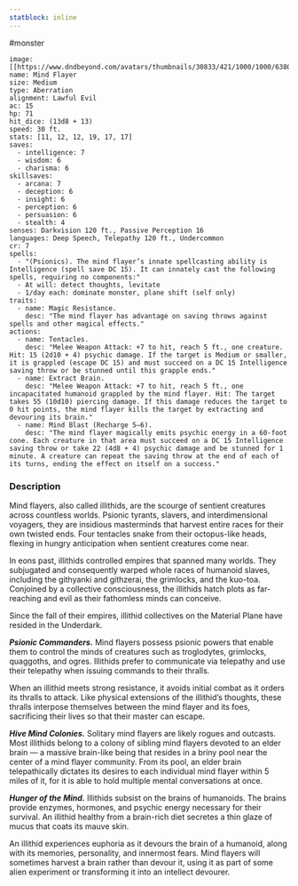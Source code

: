 ```yaml
---
statblock: inline
---
```

#monster 

```statblock
image: [[https://www.dndbeyond.com/avatars/thumbnails/30833/421/1000/1000/638063863513745427.png]]
name: Mind Flayer
size: Medium
type: Aberration
alignment: Lawful Evil
ac: 15
hp: 71
hit_dice: (13d8 + 13)
speed: 30 ft.
stats: [11, 12, 12, 19, 17, 17]
saves:
  - intelligence: 7
  - wisdom: 6
  - charisma: 6
skillsaves:
  - arcana: 7
  - deception: 6
  - insight: 6
  - perception: 6
  - persuasion: 6
  - stealth: 4
senses: Darkvision 120 ft., Passive Perception 16
languages: Deep Speech, Telepathy 120 ft., Undercommon
cr: 7
spells:
  - "(Psionics). The mind flayer’s innate spellcasting ability is Intelligence (spell save DC 15). It can innately cast the following spells, requiring no components:"
  - At will: detect thoughts, levitate
  - 1/day each: dominate monster, plane shift (self only)
traits:
  - name: Magic Resistance.
    desc: "The mind flayer has advantage on saving throws against spells and other magical effects."
actions:
  - name: Tentacles.
    desc: "Melee Weapon Attack: +7 to hit, reach 5 ft., one creature. Hit: 15 (2d10 + 4) psychic damage. If the target is Medium or smaller, it is grappled (escape DC 15) and must succeed on a DC 15 Intelligence saving throw or be stunned until this grapple ends."
  - name: Extract Brain.
    desc: "Melee Weapon Attack: +7 to hit, reach 5 ft., one incapacitated humanoid grappled by the mind flayer. Hit: The target takes 55 (10d10) piercing damage. If this damage reduces the target to 0 hit points, the mind flayer kills the target by extracting and devouring its brain."
  - name: Mind Blast (Recharge 5–6).
    desc: "The mind flayer magically emits psychic energy in a 60-foot cone. Each creature in that area must succeed on a DC 15 Intelligence saving throw or take 22 (4d8 + 4) psychic damage and be stunned for 1 minute. A creature can repeat the saving throw at the end of each of its turns, ending the effect on itself on a success."
```

### Description

Mind flayers, also called illithids, are the scourge of sentient creatures across countless worlds. Psionic tyrants, slavers, and interdimensional voyagers, they are insidious masterminds that harvest entire races for their own twisted ends. Four tentacles snake from their octopus-like heads, flexing in hungry anticipation when sentient creatures come near.

In eons past, illithids controlled empires that spanned many worlds. They subjugated and consequently warped whole races of humanoid slaves, including the githyanki and githzerai, the grimlocks, and the kuo-toa. Conjoined by a collective consciousness, the illithids hatch plots as far-reaching and evil as their fathomless minds can conceive.

Since the fall of their empires, illithid collectives on the Material Plane have resided in the Underdark.

_**Psionic Commanders.**_ Mind flayers possess psionic powers that enable them to control the minds of creatures such as troglodytes, grimlocks, quaggoths, and ogres. Illithids prefer to communicate via telepathy and use their telepathy when issuing commands to their thralls.

When an illithid meets strong resistance, it avoids initial combat as it orders its thralls to attack. Like physical extensions of the illithid’s thoughts, these thralls interpose themselves between the mind flayer and its foes, sacrificing their lives so that their master can escape.

_**Hive Mind Colonies.**_ Solitary mind flayers are likely rogues and outcasts. Most illithids belong to a colony of sibling mind flayers devoted to an elder brain — a massive brain-like being that resides in a briny pool near the center of a mind flayer community. From its pool, an elder brain telepathically dictates its desires to each individual mind flayer within 5 miles of it, for it is able to hold multiple mental conversations at once.

_**Hunger of the Mind.**_ Illithids subsist on the brains of humanoids. The brains provide enzymes, hormones, and psychic energy necessary for their survival. An illithid healthy from a brain-rich diet secretes a thin glaze of mucus that coats its mauve skin.

An illithid experiences euphoria as it devours the brain of a humanoid, along with its memories, personality, and innermost fears. Mind flayers will sometimes harvest a brain rather than devour it, using it as part of some alien experiment or transforming it into an intellect devourer.